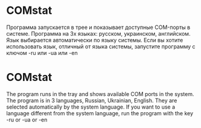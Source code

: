 # COMstat
Программа запускается в трее и показывает доступные COM-порты в системе.
Программа на 3х языках: русском, украинском, английском.
Язык выбирается автоматически по языку системы.
Если вы хотите использовать язык, отличный от языка системы, запустите программу с ключом -ru или -ua или -en

# COMstat
The program runs in the tray and shows available COM ports in the system.
The program is in 3 languages, Russian, Ukrainian, English.
They are selected automatically by the system language.
If you want to use a language different from the system language, run the program with the key -ru or -ua or -en
